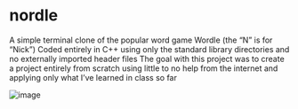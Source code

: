 # nordle
A simple terminal clone of the popular word game Wordle (the “N” is for “Nick”)
Coded entirely in C++ using only the standard library directories and no externally imported header files
The goal with this project was to create a project entirely from scratch using little to no help from the internet and applying only what I’ve learned in class so far

![image](https://user-images.githubusercontent.com/105762930/174725951-6840837b-8da2-4550-9873-091751b414ba.png)
